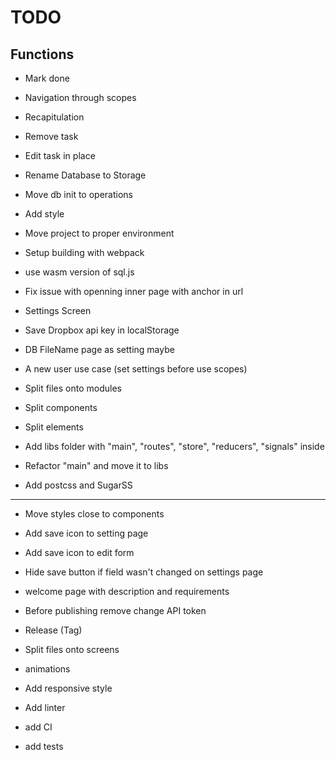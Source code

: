 # TODO

## Functions

* Mark done
* Navigation through scopes
* Recapitulation
* Remove task
* Edit task in place
* Rename Database to Storage
* Move db init to operations
* Add style
* Move project to proper environment
* Setup building with webpack
* use wasm version of sql.js
* Fix issue with openning inner page with anchor in url
* Settings Screen
* Save Dropbox api key in localStorage
* DB FileName page as setting maybe
* A new user use case (set settings before use scopes)
* Split files onto modules
* Split components
* Split elements
* Add libs folder with "main", "routes", "store", "reducers", "signals" inside
* Refactor "main" and move it to libs

* Add postcss and SugarSS
---
* Move styles close to components
* Add save icon to setting page
* Add save icon to edit form
* Hide save button if field wasn't changed on settings page

* welcome page with description and requirements

* Before publishing remove change API token
* Release (Tag)

* Split files onto screens 
* animations

* Add responsive style

* Add linter
* add CI
* add tests


